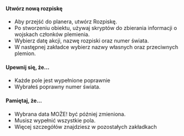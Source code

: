#### Utwórz nową rozpiskę
* Aby przejść do planera, utwórz Rozpiskę.
* Po stworzeniu obiektu, używaj skryptów do zbierania informacji o wojskach członków plemienia.
* Wybierz datę akcji, nazwę rozpiski oraz numer świata.
* W następnej zakładce wybierz nazwy własnych oraz przeciwnych plemion.
#### Upewnij się, że...
* Każde pole jest wypełnione poprawnie
* Wybrałeś poprawny numer świata.
#### Pamiętaj, że...
* Wybrana data MOŻE! być później zmieniona.
* Musisz wypełnić wszystkie pola.
* Więcej szczegółów znajdziesz w pozostałych zakładkach